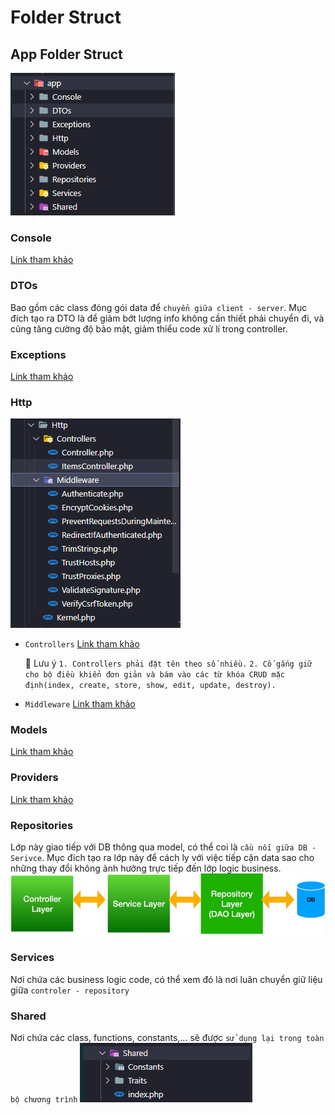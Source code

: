 # Folder Struct

## App Folder Struct

![App folder struct](assets/folder-struct-app.PNG)

### Console

[Link tham khảo][console-reference]

[console-reference]: https://laravel.com/docs/9.x/structure#the-console-directory

### DTOs

Bao gồm các class đóng gói data để `chuyển giữa client - server`. Mục đích tạo ra DTO là để giảm bớt lượng info không cần thiết phải chuyển đi, và cũng tăng cường độ bảo mật, giảm thiểu code xử lí trong controller.

### Exceptions

[Link tham khảo][exceptions-reference]

[exceptions-reference]: https://laravel.com/docs/9.x/structure#the-exceptions-directory

### Http

![App Http folder struct](assets/folder-struct-app-http.PNG)

- `Controllers`
  [Link tham khảo][controlers-reference]

  [controlers-reference]: https://laravel.com/docs/9.x/structure#the-http-directory

  📌 Lưu ý
  `1. Controllers phải đặt tên theo số nhiều.`
  `2. Cố gắng giữ cho bộ điều khiển đơn
giản và bám vào các từ khóa CRUD mặc định(index, create, store, show, edit,
update, destroy).`

- `Middleware`
  [Link tham khảo][middleware-reference]

  [middleware-reference]: https://laravel.com/docs/9.x/structure#the-http-directory

### Models

[Link tham khảo][models-reference]

[models-reference]: https://laravel.com/docs/9.x/structure#the-models-directory

### Providers

[Link tham khảo][providers-reference]

[providers-reference]: https://laravel.com/docs/9.x/structure#the-providers-directory

### Repositories

Lớp này giao tiếp với DB thông qua model, có thể coi là `cầu nối giữa DB - Serivce`.
Mục đích tạo ra lớp này để cách ly với việc tiếp cận data sao cho những thay đổi không ảnh hưởng trực tiếp đến lớp logic business.
![App folder struct](assets/mvc-struct.PNG)

### Services

Nơi chứa các business logic code, có thể xem đó là nơi luân chuyển giữ liệu giữa `controler - repository`

### Shared

Nơi chứa các class, functions, constants,... sẽ được `sử dụng lại trong toàn bộ chương trình`
![App folder struct](assets/folder-struct-shared.PNG)
